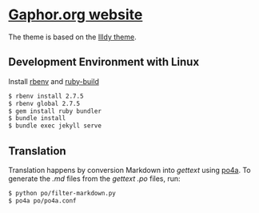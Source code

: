 # [Gaphor.org website](https://gaphor.org)



The theme is based on the [Illdy theme](https://colorlib.com/illdy/).


## Development Environment with Linux

Install [rbenv](https://github.com/rbenv/rbenv) and [ruby-build](https://github.com/rbenv/ruby-build)

```sh
$ rbenv install 2.7.5
$ rbenv global 2.7.5
$ gem install ruby bundler
$ bundle install
$ bundle exec jekyll serve
```

## Translation

Translation happens by conversion Markdown into _gettext_ using
[po4a](https://po4a.org). To generate the _.md_ files from the _gettext .po_
files, run:
```bash
$ python po/filter-markdown.py
$ po4a po/po4a.conf
```
